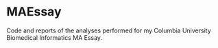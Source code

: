 # MAEssay
Code and reports of the analyses performed for my Columbia University Biomedical Informatics MA Essay.

